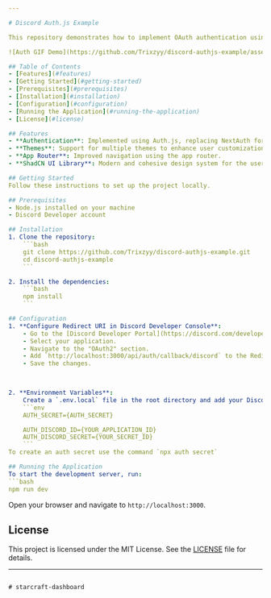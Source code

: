 ```yaml
---

# Discord Auth.js Example

This repository demonstrates how to implement OAuth authentication using [Auth.js](https://authjs.dev/) and Discord, along with the [ShadCN](https://ui.shadcn.com/) component library in a Next.js application.

![Auth GIF Demo](https://github.com/Trixzyy/discord-authjs-example/assets/74984365/d6757039-47c2-4e3e-826e-82774460875a)

## Table of Contents
- [Features](#features)
- [Getting Started](#getting-started)
- [Prerequisites](#prerequisites)
- [Installation](#installation)
- [Configuration](#configuration)
- [Running the Application](#running-the-application)
- [License](#license)

## Features
- **Authentication**: Implemented using Auth.js, replacing NextAuth for a more robust and flexible solution.
- **Themes**: Support for multiple themes to enhance user customization.
- **App Router**: Improved navigation using the app router.
- **ShadCN UI Library**: Modern and cohesive design system for the user interface.

## Getting Started
Follow these instructions to set up the project locally.

## Prerequisites
- Node.js installed on your machine
- Discord Developer account

## Installation
1. Clone the repository:
    ```bash
    git clone https://github.com/Trixzyy/discord-authjs-example.git
    cd discord-authjs-example
    ```

2. Install the dependencies:
    ```bash
    npm install
    ```

## Configuration
1. **Configure Redirect URI in Discord Developer Console**:
    - Go to the [Discord Developer Portal](https://discord.com/developers/applications).
    - Select your application.
    - Navigate to the "OAuth2" section.
    - Add `http://localhost:3000/api/auth/callback/discord` to the Redirects field.
    - Save the changes.

    

2. **Environment Variables**:
    Create a `.env.local` file in the root directory and add your Discord credentials:
    ```env
    AUTH_SECRET={AUTH_SECRET}

    AUTH_DISCORD_ID={YOUR_APPLICATION_ID}
    AUTH_DISCORD_SECRET={YOUR_SECRET_ID}
    ```
To create an auth secret use the command `npx auth secret`

## Running the Application
To start the development server, run:
```bash
npm run dev
```
Open your browser and navigate to `http://localhost:3000`.

## License
This project is licensed under the MIT License. See the [LICENSE](LICENSE) file for details.

---
```

#   s t a r c r a f t - d a s h b o a r d  
 